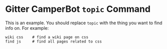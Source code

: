# Gitter CamperBot `topic` Command

This is an example. You should replace `topic` with the thing you want to find info on. For example:

```text
wiki css    # find a wiki page on css
find js     # find all pages related to css
```
